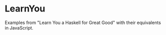 # LearnYou
Examples from "Learn You a Haskell for Great Good" with their equivalents in JavaScript.
